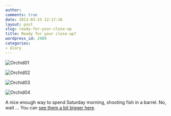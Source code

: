 ```yaml
---
author:
comments: true
date: 2013-03-23 12:17:16
layout: post
slug: ready-for-your-close-up
title: Ready for your close-up?
wordpress_id: 2989
categories:
- Glory
---
```


![Orchid01](/uploads/2013/03/Orchid01.png)

![Orchid02](/uploads/2013/03/Orchid02.png)

![Orchid03](/uploads/2013/03/Orchid03.png)

![Orchid04](/uploads/2013/03/Orchid04.png)

A nice enough way to spend Saturday morning, shooting fish in a barrel. No, wait … You can [see them a bit bigger here](http://flic.kr/s/aHsjEs4SJA).
